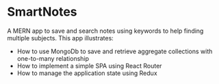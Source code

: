 # SmartNotes
A MERN app to save and search notes using keywords to help finding multiple subjects. 
This app illustrates:
* How to use MongoDb to save and retrieve aggregate collections with one-to-many relationship
* How to implement a simple SPA using React Router
* How to manage the application state using Redux
